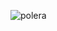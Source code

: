 ![polera](https://github.com/pedro-donoso/java-poleras/assets/68760595/7e66eb14-889f-485b-b16b-3e386da92d5e)

